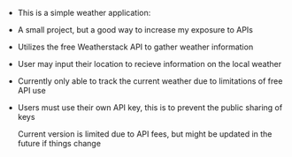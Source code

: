 * This is a simple weather application:
- A small project, but a good way to increase my exposure to APIs
- Utilizes the free Weatherstack API to gather weather information
- User may input their location to recieve information on the local weather
- Currently only able to track the current weather due to limitations of free API use
- Users must use their own API key, this is to prevent the public sharing of keys

  Current version is limited due to API fees, but might be updated in the future if things change
  
